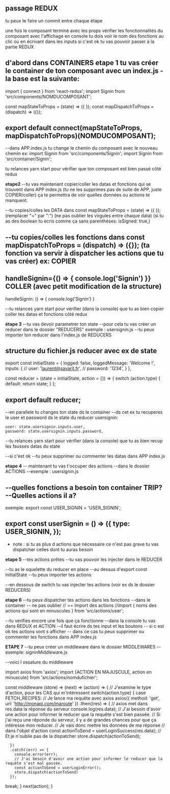 ## passage REDUX
tu peux te faire un commit entre chaque étape

une fois le composant terminé avec les props
vérifier les fonctionnalités du composant avec l'affichage en console
tu dois voir le nom des fonctions au clic ou en écrivant dans les inputs
si c'est ok tu vas pouvoir passer à la partie REDUX


**d'abord dans CONTAINERS**
**etape 1**
tu vas créer le container de ton composant avec un index.js
-la base est la suivante:
-----------------------------------------------------------------
import { connect } from 'react-redux';
import Signin from 'src/components/NOMDUCOMPOSANT';

const mapStateToProps = (state) => ({ });
const mapDispatchToProps = (dispatch) => ({});

export default connect(mapStateToProps, mapDispatchToProps)(NOMDUCOMPOSANT);
-------------------------------------------------------------------

--dans APP.index.js tu change le chemin du composant avec le nouveau chemin 
ex: import Signin from 'src/components/Signin';
    import Signin from 'src/container/Signin';

tu relances yarn start pour vérifier que ton composant est bien passé côté redux

**etape2**
--tu vas maintenant copier/coller les datas et fonctions qui se trouvent dans APP index.js (tu ne les supprimes pas de suite de APP, juste COPIER/coller)
ça te permettra de voir quelles données ou actions te manquent.

--tu copies/colles les DATA dans 
const mapStateToProps = (state) => ({ });
(remplacer "=" par ":")
(ne pas oublier les virgules entre chaque data)
(si tu as des boolean tu ecris comme ça sans parenthèses: isSigned: true,)

--tu copies/colles les fonctions dans
const mapDispatchToProps = (dispatch) => ({});
(ta fonction va servir à dispatcher les actions que tu vas créer)
ex: 
COPIER
--------------------------
handleSignin={() => {
        console.log('Signin')
      }}
COLLER (avec petit modification de la structure)
------------------------
handleSignin: () => {
        console.log('Signin')
      }

--tu relances yarn start pour vérifier (dans la console) que tu as bien copier coller tes datas et fonctions côté redux

**étape 3**
--tu vas devoir parametrer ton state
--pour cela tu vas créer un reducer dans le dossier "REDUCERS" 
exemple : usersignin.js
--tu peux importer ton reducer dans l'index.js de REDUCERS

structure du fichier.js reducer avec ex de state
----------------
export const initialState = {
    logged: false,
    loggedMessage: 'Welcome !',
    inputs: {
      // user: 'laurent@savarit.fr',
      // password: '1234',
    }
    },

const reducer = (state = initialState, action = {}) => {
  switch (action.type) {
    default:
      return state;
  }
};

export default reducer;
-----------------------------
--en parallele tu changes ton state ds le container 
--ds cet ex tu recuperes le user et password ds le state du reducer usersignin:

    user: state.usersignin.inputs.user,
    password: state.usersignin.inputs.password,

--tu relances yarn start pour vérifier (dans la console) que tu as bien recup les fausses datas du state

--si c'est ok
--tu peux supprimer ou commenter les datas dans APP index.js

**etape 4**
-- maintenant tu vas t'occuper des actions
--dans le dossier ACTIONS
--exemple : usersignin.js

--quelles fonctions a besoin ton container TRIP? 
--Quelles actions il a?
---------------
exemple:
export const USER_SIGNIN = 'USER_SIGNIN';

export const userSignin = () => ({
  type: USER_SIGNIN,
});
------------------------------------------


* note : si tu as plus d actions que nécessaire ce n'est pas grave
       tu vas dispatcher celles dont tu auras besoin 

**etape 5**
--tes actions prêtes
--tu vas pouvoir les injecter dans le REDUCER 

--tu as le squelette du reducer en place
--au dessus d'export const initialState
--tu peux importer tes actions

--en dessous de switch tu vas injecter tes actions
(voir ex ds le dossier REDUCERS)

**etape 6**
--tu peux dispatcher tes actions dans les fonctions
--dans le container 
-- ne pas oublier // == Import des actions
//import { noms des actions qui sont en minuscules } from 'src/actions/user';

--tu verifies encore une fois que ça fonctionne
--dans la console tu vas dans REDUX  et ACTION
--il faut écrire ds tes input et les boutons
-- si c est ok tes actions vont s afficher 
-- dans ce cas tu peux supprimer ou commenter tes fonctions dans APP index.js

**ETAPE 7**
--tu peux créer un middleware dans le dossier MIDDLEWARES
--exemple: signinMiddleware.js

--voici l ossature du middleware

import axios from 'axios';
import {ACTION EN MAJUSCULE, action en minuscule} 
from 'src/actions/nomdufichier';

const middleware (store) => (next) => (action) => {
  // J'examine le type d'action, pour les CAS qui m'intéressent
  switch(action.type) {
   case FETCH_RECIPES:
     // Je lance ma requête avec axios
     axios({
       method: 'get',
       url: 'http://monapi.com/maroute'
     })
      .then((res) => {
        // axios met dans res.data la réponse du serveur
        console.log(res.data);
        // J'ai besoin d'avoir une action pour informer le reducer que la requête s'est bien passée.
        // Si j'ai reçu une réponde du serveur, il y a de grandes chances pour que ça intéresse mon reducer.
        // Je vais donc mettre les données de ma réponse
        // dans l'objet d'action
        const actionToSend = userLoginSuccess(res.data);
        // Et je n'oublie pas de la dispatcher
        store.dispatch(actionToSend);

      })
      .catch((err) => {
        console.error(err);
        // J'ai besoin d'avoir une action pour informer le reducer que la requête s'est mal passée.
        const actionToSend = userLoginError();
        store.dispatch(actionToSend)
      });
   break;
  }
  next(action);
}

